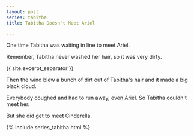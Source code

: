 ```yaml
---
layout: post
series: tabitha
title: Tabitha Doesn't Meet Ariel

---
```

One time Tabitha was waiting in line to meet Ariel.

Remember, Tabitha never washed her hair, so it was very dirty.

{{ site.excerpt_separator }}

Then the wind blew a bunch of dirt out of Tabitha's hair and it made a big black cloud.

Everybody coughed and had to run away, even Ariel. So Tabitha couldn't meet her.

But she did get to meet Cinderella.

{% include series_tabitha.html %}
